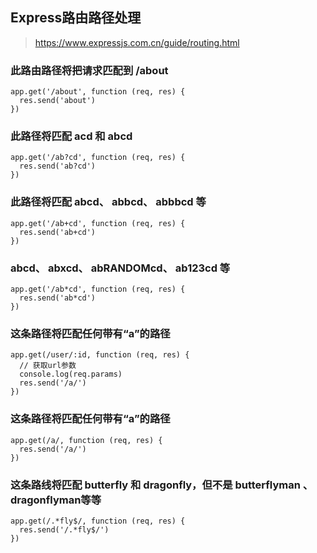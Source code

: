 ## Express路由路径处理

> https://www.expressjs.com.cn/guide/routing.html

### 此路由路径将把请求匹配到 /about
```
app.get('/about', function (req, res) {
  res.send('about')
})
```

### 此路径将匹配 acd 和 abcd
```
app.get('/ab?cd', function (req, res) {
  res.send('ab?cd')
})
```

### 此路径将匹配 abcd、 abbcd、 abbbcd 等
```
app.get('/ab+cd', function (req, res) {
  res.send('ab+cd')
})
```

### abcd、 abxcd、 abRANDOMcd、 ab123cd 等
```
app.get('/ab*cd', function (req, res) {
  res.send('ab*cd')
})
```

### 这条路径将匹配任何带有“a”的路径
```
app.get(/user/:id, function (req, res) {
  // 获取url参数
  console.log(req.params)
  res.send('/a/')
})

```
### 这条路径将匹配任何带有“a”的路径
```
app.get(/a/, function (req, res) {
  res.send('/a/')
})
```

### 这条路线将匹配 butterfly 和 dragonfly，但不是 butterflyman 、dragonflyman等等
```
app.get(/.*fly$/, function (req, res) {
  res.send('/.*fly$/')
})
```